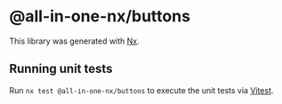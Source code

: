 # @all-in-one-nx/buttons

This library was generated with [Nx](https://nx.dev).

## Running unit tests

Run `nx test @all-in-one-nx/buttons` to execute the unit tests via [Vitest](https://vitest.dev/).
